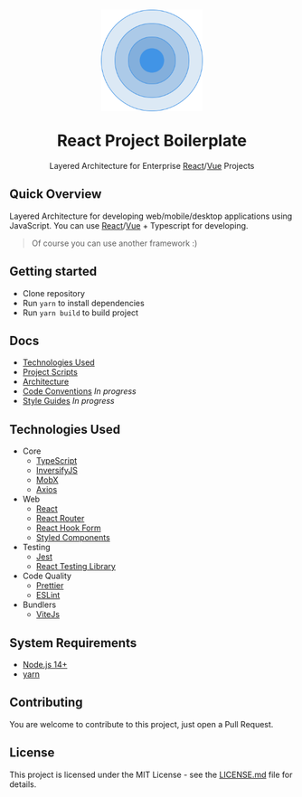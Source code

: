 <h1 align="center">
  <p align="center">
    <img src="./docs/icon.svg" width="180" height="180" alt="Layered Architecture Icon">
  </p>
  React Project Boilerplate
</h1>

<p align="center">
  Layered Architecture for Enterprise <a href="https://reactjs.org/">React</a>/<a href="https://vuejs.org/">Vue</a> Projects
</p>

## Quick Overview

Layered Architecture for developing web/mobile/desktop applications using JavaScript. You can use [React](https://reactjs.org/)/[Vue](https://vuejs.org/) + Typescript for developing.

> Of course you can use another framework :)

## Getting started

- Clone repository
- Run `yarn` to install dependencies
- Run `yarn build` to build project

## Docs

  - [Technologies Used](#technologies-used)
  - [Project Scripts](./docs/SCRIPTS.md "Project Scripts Documentation")
  - [Architecture](./docs/ARCHITECTURE.md "Project Architecture Documentation")
  - [Code Conventions](./docs/CODE_CONVENTIONS.md "Project Code Conventions") *In progress*
  - [Style Guides](./docs/CODE_CONVENTIONS.md "Project Code Conventions") *In progress*

## Technologies Used
- Core
  - [TypeScript](http://www.typescriptlang.org/)
  - [InversifyJS](https://github.com/inversify/InversifyJS)
  - [MobX](https://mobx.js.org/README.html)
  - [Axios](https://github.com/axios/axios)
- Web
  - [React](https://reactjs.org/)
  - [React Router](https://reactrouter.com/)
  - [React Hook Form](https://react-hook-form.com/)
  - [Styled Components](https://styled-components.com/)
- Testing
  - [Jest](https://jestjs.io)
  - [React Testing Library](https://testing-library.com/docs/react-testing-library/intro)
- Code Quality
  - [Prettier](https://prettier.io/)
  - [ESLint](https://eslint.org/)
- Bundlers
  - [ViteJs](https://vitejs.dev/)

## System Requirements
- [Node.js 14+](https://nodejs.org/en/download/)
- [yarn](https://yarnpkg.com/en)

## Contributing

You are welcome to contribute to this project, just open a Pull Request.

## License

This project is licensed under the MIT License - see the [LICENSE.md](LICENSE.md) file for details.